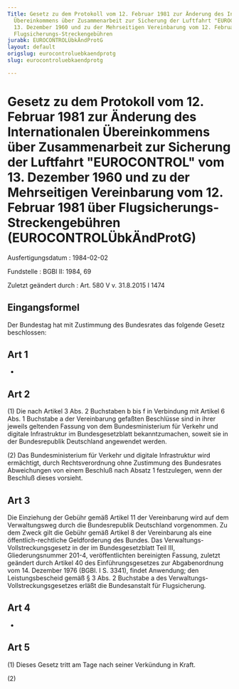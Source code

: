 ```yaml
---
Title: Gesetz zu dem Protokoll vom 12. Februar 1981 zur Änderung des Internationalen
  Übereinkommens über Zusammenarbeit zur Sicherung der Luftfahrt "EUROCONTROL" vom
  13. Dezember 1960 und zu der Mehrseitigen Vereinbarung vom 12. Februar 1981 über
  Flugsicherungs-Streckengebühren
jurabk: EUROCONTROLÜbkÄndProtG
layout: default
origslug: eurocontroluebkaendprotg
slug: eurocontroluebkaendprotg

---
```


# Gesetz zu dem Protokoll vom 12. Februar 1981 zur Änderung des Internationalen Übereinkommens über Zusammenarbeit zur Sicherung der Luftfahrt "EUROCONTROL" vom 13. Dezember 1960 und zu der Mehrseitigen Vereinbarung vom 12. Februar 1981 über Flugsicherungs-Streckengebühren (EUROCONTROLÜbkÄndProtG)

Ausfertigungsdatum
:   1984-02-02

Fundstelle
:   BGBl II: 1984, 69

Zuletzt geändert durch
:   Art. 580 V v. 31.8.2015 I 1474


## Eingangsformel

Der Bundestag hat mit Zustimmung des Bundesrates das folgende Gesetz
beschlossen:


## Art 1

-


## Art 2

(1) Die nach Artikel 3 Abs. 2 Buchstaben b bis f in Verbindung mit
Artikel 6 Abs. 1 Buchstabe a der Vereinbarung gefaßten Beschlüsse sind
in ihrer jeweils geltenden Fassung von dem Bundesministerium für
Verkehr und digitale Infrastruktur im Bundesgesetzblatt
bekanntzumachen, soweit sie in der Bundesrepublik Deutschland
angewendet werden.

(2) Das Bundesministerium für Verkehr und digitale Infrastruktur wird
ermächtigt, durch Rechtsverordnung ohne Zustimmung des Bundesrates
Abweichungen von einem Beschluß nach Absatz 1 festzulegen, wenn der
Beschluß dieses vorsieht.


## Art 3

Die Einziehung der Gebühr gemäß Artikel 11 der Vereinbarung wird auf
dem Verwaltungsweg durch die Bundesrepublik Deutschland vorgenommen.
Zu dem Zweck gilt die Gebühr gemäß Artikel 8 der Vereinbarung als eine
öffentlich-rechtliche Geldforderung des Bundes. Das Verwaltungs-
Vollstreckungsgesetz in der im Bundesgesetzblatt Teil III,
Gliederungsnummer 201-4, veröffentlichten bereinigten Fassung, zuletzt
geändert durch Artikel 40 des Einführungsgesetzes zur Abgabenordnung
vom 14. Dezember 1976 (BGBl. I S. 3341), findet Anwendung; den
Leistungsbescheid gemäß § 3 Abs. 2 Buchstabe a des Verwaltungs-
Vollstreckungsgesetzes erläßt die Bundesanstalt für Flugsicherung.


## Art 4

-


## Art 5

(1) Dieses Gesetz tritt am Tage nach seiner Verkündung in Kraft.

(2)

